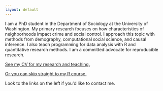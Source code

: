 ```yaml
---
layout: default
---
```


I am a PhD student in the Department of Sociology at the University of Washington.
My primary research focuses on how characteristics of neighborhoods impact crime and social control.
I approach this topic with methods from demography, computational social science, and 
causal inference. I also teach programming for data analysis with R and quantitative 
research methods. I am a committed advocate for reproducible research.

[See my CV for my research and teaching.](https://clanfear.github.io/ccl_cv/cv_one_column.html)

[Or you can skip straight to my R course.](https://clanfear.github.io/Intro_R_Workshop/)

Look to the links on the left if you'd like to contact me.